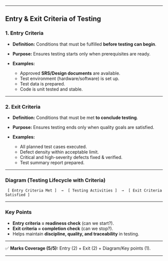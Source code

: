 
---

## **Entry & Exit Criteria of Testing**

### **1. Entry Criteria**

* **Definition:** Conditions that must be fulfilled **before testing can begin**.
* **Purpose:** Ensures testing starts only when prerequisites are ready.
* **Examples:**

  * Approved **SRS/Design documents** are available.
  * Test environment (hardware/software) is set up.
  * Test data is prepared.
  * Code is unit tested and stable.

---

### **2. Exit Criteria**

* **Definition:** Conditions that must be met **to conclude testing**.
* **Purpose:** Ensures testing ends only when quality goals are satisfied.
* **Examples:**

  * All planned test cases executed.
  * Defect density within acceptable limit.
  * Critical and high-severity defects fixed & verified.
  * Test summary report prepared.

---

### **Diagram (Testing Lifecycle with Criteria)**

```
 [ Entry Criteria Met ]  →  [ Testing Activities ]  →  [ Exit Criteria Satisfied ]
```

---

### **Key Points**

* **Entry criteria = readiness check** (can we start?).
* **Exit criteria = completion check** (can we stop?).
* Helps maintain **discipline, quality, and traceability** in testing.

---

✅ **Marks Coverage (5/5):** Entry (2) + Exit (2) + Diagram/Key points (1).

---
